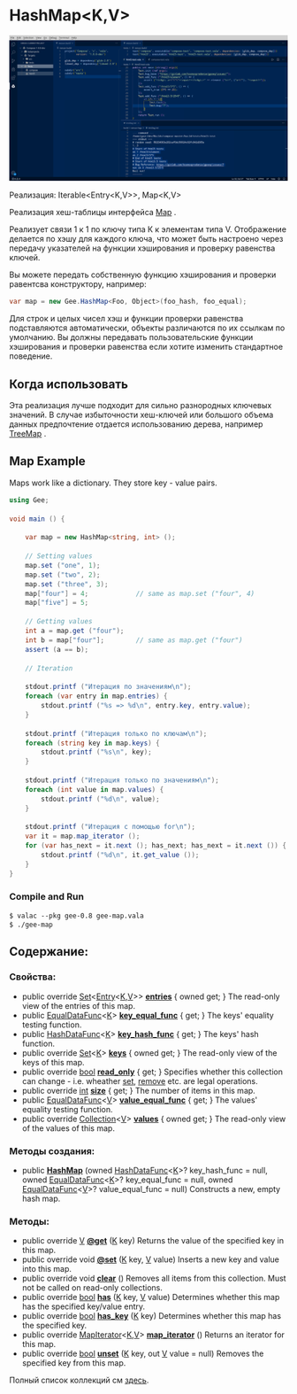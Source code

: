 # HashMap&lt;K,V&gt;

![](../.gitbook/assets/image%20%283%29.png)

Реализация: Iterable&lt;Entry&lt;K,V&gt;&gt;, Map&lt;K,V&gt;

Реализация хеш-таблицы интерфейса [Map](https://valadoc.org/gee-0.8/Gee.Map.html) .

Реализует связи 1 к 1 по ключу типа К к элементам типа V. Отображение делается по хэшу для каждого ключа, что может быть настроено через передачу указателей на функции хэширования и проверку равенства ключей.

Вы можете передать собственную функцию хэширования и проверки равентсва конструктору, например:

```csharp
var map = new Gee.HashMap<Foo, Object>(foo_hash, foo_equal);
```

Для строк и целых чисел хэш и функции проверки равенства подставляются автоматически, объекты различаются по их ссылкам по умолчанию. Вы должны передавать пользовательские функции хэширования и проверки равенства если хотите изменить стандартное поведение.

## Когда использовать

Эта реализация лучше подходит для сильно разнородных ключевых значений. В случае избыточности хеш-ключей или большого объема данных предпочтение отдается использованию дерева, например [TreeMap](https://valadoc.org/gee-0.8/Gee.TreeMap.html) .

## Map Example  <a id="Map_Example"></a>

Maps work like a dictionary. They store key - value pairs.

```csharp
using Gee;

void main () {

    var map = new HashMap<string, int> ();

    // Setting values
    map.set ("one", 1);
    map.set ("two", 2);
    map.set ("three", 3);
    map["four"] = 4;            // same as map.set ("four", 4)
    map["five"] = 5;

    // Getting values
    int a = map.get ("four");
    int b = map["four"];        // same as map.get ("four")
    assert (a == b);

    // Iteration

    stdout.printf ("Итерация по значениям\n");
    foreach (var entry in map.entries) {
        stdout.printf ("%s => %d\n", entry.key, entry.value);
    }

    stdout.printf ("Итерация только по ключам\n");
    foreach (string key in map.keys) {
        stdout.printf ("%s\n", key);
    }

    stdout.printf ("Итерация только по значениям\n");
    foreach (int value in map.values) {
        stdout.printf ("%d\n", value);
    }

    stdout.printf ("Итерация с помощью for\n");
    var it = map.map_iterator ();
    for (var has_next = it.next (); has_next; has_next = it.next ()) {
        stdout.printf ("%d\n", it.get_value ());
    }
}
```

### Compile and Run  <a id="Compile_and_Run-2"></a>

```text
$ valac --pkg gee-0.8 gee-map.vala
$ ./gee-map
```

## Содержание:

### Свойства:

* public override [Set](https://valadoc.org/gee-0.8/Gee.Set.html)&lt;[Entry](https://valadoc.org/gee-0.8/Gee.Map.Entry.html)&lt;[K](https://valadoc.org/gee-0.8/Gee.HashMap.K.html),[V](https://valadoc.org/gee-0.8/Gee.HashMap.V.html)&gt;&gt; [**entries**](https://valadoc.org/gee-0.8/Gee.HashMap.entries.html) { owned get; }  The read-only view of the entries of this map.
* public [EqualDataFunc](https://valadoc.org/gee-0.8/Gee.EqualDataFunc.html)&lt;[K](https://valadoc.org/gee-0.8/Gee.HashMap.K.html)&gt; [**key\_equal\_func**](https://valadoc.org/gee-0.8/Gee.HashMap.key_equal_func.html) { get; }  The keys' equality testing function.
* public [HashDataFunc](https://valadoc.org/gee-0.8/Gee.HashDataFunc.html)&lt;[K](https://valadoc.org/gee-0.8/Gee.HashMap.K.html)&gt; [**key\_hash\_func**](https://valadoc.org/gee-0.8/Gee.HashMap.key_hash_func.html) { get; }  The keys' hash function.
* public override [Set](https://valadoc.org/gee-0.8/Gee.Set.html)&lt;[K](https://valadoc.org/gee-0.8/Gee.HashMap.K.html)&gt; [**keys**](https://valadoc.org/gee-0.8/Gee.HashMap.keys.html) { owned get; } The read-only view of the keys of this map.
* public override [bool](https://valadoc.org/glib-2.0/bool.html) [**read\_only**](https://valadoc.org/gee-0.8/Gee.HashMap.read_only.html) { get; }  Specifies whether this collection can change - i.e. wheather [set](https://valadoc.org/gee-0.8/Gee.Map.@set.html), [remove](https://valadoc.org/gee-0.8/Gee.Map.remove.html) etc. are legal operations.
* public override [int](https://valadoc.org/glib-2.0/int.html) [**size**](https://valadoc.org/gee-0.8/Gee.HashMap.size.html) { get; }  The number of items in this map.
* public [EqualDataFunc](https://valadoc.org/gee-0.8/Gee.EqualDataFunc.html)&lt;[V](https://valadoc.org/gee-0.8/Gee.HashMap.V.html)&gt; [**value\_equal\_func**](https://valadoc.org/gee-0.8/Gee.HashMap.value_equal_func.html) { get; }  The values' equality testing function.
* public override [Collection](https://valadoc.org/gee-0.8/Gee.Collection.html)&lt;[V](https://valadoc.org/gee-0.8/Gee.HashMap.V.html)&gt; [**values**](https://valadoc.org/gee-0.8/Gee.HashMap.values.html) { owned get; }  The read-only view of the values of this map.

### Методы создания:

* public [**HashMap**](https://valadoc.org/gee-0.8/Gee.HashMap.HashMap.html) \(owned [HashDataFunc](https://valadoc.org/gee-0.8/Gee.HashDataFunc.html)&lt;[K](https://valadoc.org/gee-0.8/Gee.HashMap.K.html)&gt;? key\_hash\_func = null, owned [EqualDataFunc](https://valadoc.org/gee-0.8/Gee.EqualDataFunc.html)&lt;[K](https://valadoc.org/gee-0.8/Gee.HashMap.K.html)&gt;? key\_equal\_func = null, owned [EqualDataFunc](https://valadoc.org/gee-0.8/Gee.EqualDataFunc.html)&lt;[V](https://valadoc.org/gee-0.8/Gee.HashMap.V.html)&gt;? value\_equal\_func = null\) Constructs a new, empty hash map.

### Методы:

* public override [V](https://valadoc.org/gee-0.8/Gee.HashMap.V.html) [**@get**](https://valadoc.org/gee-0.8/Gee.HashMap.@get.html) \([K](https://valadoc.org/gee-0.8/Gee.HashMap.K.html) key\) Returns the value of the specified key in this map.
* public override void [**@set**](https://valadoc.org/gee-0.8/Gee.HashMap.@set.html) \([K](https://valadoc.org/gee-0.8/Gee.HashMap.K.html) key, [V](https://valadoc.org/gee-0.8/Gee.HashMap.V.html) value\) Inserts a new key and value into this map.
* public override void [**clear**](https://valadoc.org/gee-0.8/Gee.HashMap.clear.html) \(\) Removes all items from this collection. Must not be called on read-only collections.
* public override [bool](https://valadoc.org/glib-2.0/bool.html) [**has**](https://valadoc.org/gee-0.8/Gee.HashMap.has.html) \([K](https://valadoc.org/gee-0.8/Gee.HashMap.K.html) key, [V](https://valadoc.org/gee-0.8/Gee.HashMap.V.html) value\) Determines whether this map has the specified key/value entry.
* public override [bool](https://valadoc.org/glib-2.0/bool.html) [**has\_key**](https://valadoc.org/gee-0.8/Gee.HashMap.has_key.html) \([K](https://valadoc.org/gee-0.8/Gee.HashMap.K.html) key\) Determines whether this map has the specified key.
* public override [MapIterator](https://valadoc.org/gee-0.8/Gee.MapIterator.html)&lt;[K](https://valadoc.org/gee-0.8/Gee.HashMap.K.html),[V](https://valadoc.org/gee-0.8/Gee.HashMap.V.html)&gt; [**map\_iterator**](https://valadoc.org/gee-0.8/Gee.HashMap.map_iterator.html) \(\) Returns an iterator for this map.
* public override [bool](https://valadoc.org/glib-2.0/bool.html) [**unset**](https://valadoc.org/gee-0.8/Gee.HashMap.unset.html) \([K](https://valadoc.org/gee-0.8/Gee.HashMap.K.html) key, out [V](https://valadoc.org/gee-0.8/Gee.HashMap.V.html) value = null\) Removes the specified key from this map.

Полный список коллекций см [здесь](https://valadoc.org/gee-0.8/index.htm).

